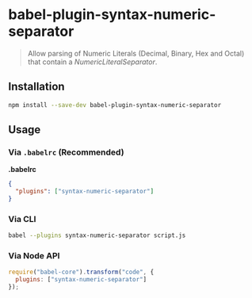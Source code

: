 # babel-plugin-syntax-numeric-separator

> Allow parsing of Numeric Literals (Decimal, Binary, Hex and Octal) that contain a _NumericLiteralSeparator_.


## Installation

```sh
npm install --save-dev babel-plugin-syntax-numeric-separator
```

## Usage

### Via `.babelrc` (Recommended)

**.babelrc**

```json
{
  "plugins": ["syntax-numeric-separator"]
}
```

### Via CLI

```sh
babel --plugins syntax-numeric-separator script.js
```

### Via Node API

```javascript
require("babel-core").transform("code", {
  plugins: ["syntax-numeric-separator"]
});
```
